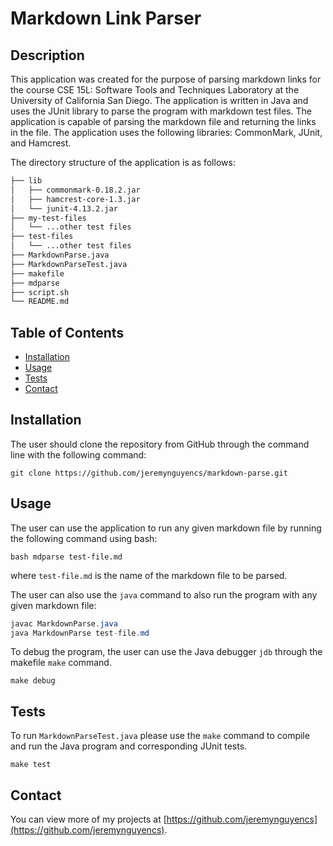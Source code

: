 # Markdown Link Parser

## Description

This application was created for the purpose of parsing markdown links for the course CSE 15L: Software Tools and Techniques Laboratory at the University of California San Diego. The application is written in Java and uses the JUnit library to parse the program with markdown test files. The application is capable of parsing the markdown file and returning the links in the file. The application uses the following libraries: CommonMark, JUnit, and Hamcrest.

The directory structure of the application is as follows:
```bash
├── lib
│   ├── commonmark-0.18.2.jar
│   ├── hamcrest-core-1.3.jar
│   └── junit-4.13.2.jar
├── my-test-files
│   └── ...other test files
├── test-files
│   └── ...other test files
├── MarkdownParse.java
├── MarkdownParseTest.java
├── makefile
├── mdparse
├── script.sh
└── README.md
```

## Table of Contents

- [Installation](#installation)
- [Usage](#usage)
- [Tests](#tests)
- [Contact](#contact)

## Installation

The user should clone the repository from GitHub through the command line with the following command:
```shell
git clone https://github.com/jeremynguyencs/markdown-parse.git
```

## Usage

The user can use the application to run any given markdown file by running the following command using bash:
```shell
bash mdparse test-file.md
```
where `test-file.md` is the name of the markdown file to be parsed.

The user can also use the `java` command to also run the program with any given markdown file:
```java
javac MarkdownParse.java
java MarkdownParse test-file.md
```

To debug the program, the user can use the Java debugger `jdb` through the makefile `make` command.
```shell
make debug
```

## Tests

To run `MarkdownParseTest.java` please use the `make` command to compile and run the Java program and corresponding JUnit tests.
```shell
make test
```

## Contact

You can view more of my projects at [https://github.com/jeremynguyencs](https://github.com/jeremynguyencs).
